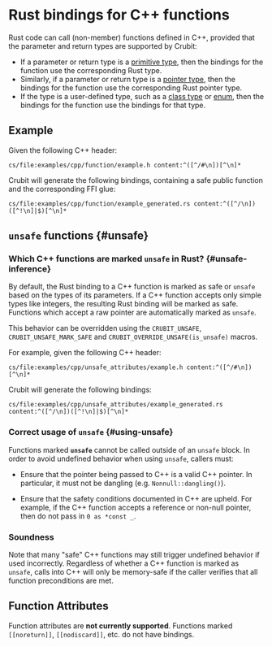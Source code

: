 # Rust bindings for C++ functions

Rust code can call (non-member) functions defined in C++, provided that the
parameter and return types are supported by Crubit:

*   If a parameter or return type is a [primitive type](../types/primitive),
    then the bindings for the function use the corresponding Rust type.
*   Similarly, if a parameter or return type is a
    [pointer type](../types/pointer), then the bindings for the function use the
    corresponding Rust pointer type.
*   If the type is a user-defined type, such as a
    [class type](classes_and_structs) or [enum](enums), then the bindings for
    the function use the bindings for that type.

## Example

Given the following C++ header:

```live-snippet
cs/file:examples/cpp/function/example.h content:^([^/#\n])[^\n]*
```

Crubit will generate the following bindings, containing a safe public function
and the corresponding FFI glue:

```live-snippet
cs/file:examples/cpp/function/example_generated.rs content:^([^/\n])([^!\n]|$)[^\n]*
```

## `unsafe` functions {#unsafe}

### Which C++ functions are marked `unsafe` in Rust? {#unsafe-inference}

By default, the Rust binding to a C++ function is marked as safe or `unsafe`
based on the types of its parameters. If a C++ function accepts only simple
types like integers, the resulting Rust binding will be marked as safe.
Functions which accept a raw pointer are automatically marked as `unsafe`.

This behavior can be overridden using the `CRUBIT_UNSAFE`,
`CRUBIT_UNSAFE_MARK_SAFE` and `CRUBIT_OVERRIDE_UNSAFE(is_unsafe)` macros.

For example, given the following C++ header:

```live-snippet
cs/file:examples/cpp/unsafe_attributes/example.h content:^([^/#\n])[^\n]*
```

Crubit will generate the following bindings:

```live-snippet
cs/file:examples/cpp/unsafe_attributes/example_generated.rs content:^([^/\n])([^!\n]|$)[^\n]*
```

### Correct usage of `unsafe` {#using-unsafe}

Functions marked **`unsafe`** cannot be called outside of an `unsafe` block. In
order to avoid undefined behavior when using `unsafe`, callers must:

*   Ensure that the pointer being passed to C++ is a valid C++ pointer. In
    particular, it must not be dangling (e.g. `Nonnull::dangling()`).

*   Ensure that the safety conditions documented in C++ are upheld. For example,
    if the C++ function accepts a reference or non-null pointer, then do not
    pass in `0 as *const _`.

### Soundness

Note that many "safe" C++ functions may still trigger undefined behavior if used
incorrectly. Regardless of whether a C++ function is marked as `unsafe`, calls
into C++ will only be memory-safe if the caller verifies that all function
preconditions are met.

## Function Attributes

Function attributes are **not currently supported**. Functions marked
`[[noreturn]]`, `[[nodiscard]]`, etc. do not have bindings.
